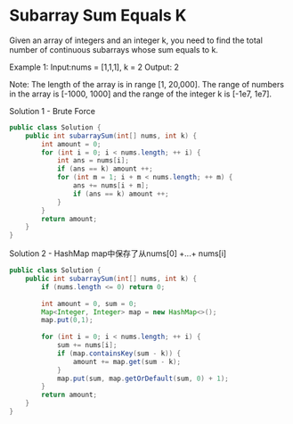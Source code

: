 # Subarray Sum Equals K

Given an array of integers and an integer k, you need to find the total number of continuous subarrays whose sum equals to k.

Example 1:
Input:nums = [1,1,1], k = 2
Output: 2

Note:
The length of the array is in range [1, 20,000].
The range of numbers in the array is [-1000, 1000] and the range of the integer k is [-1e7, 1e7].

Solution 1 - Brute Force
```java
public class Solution {
    public int subarraySum(int[] nums, int k) {
        int amount = 0;
        for (int i = 0; i < nums.length; ++ i) {
            int ans = nums[i];
            if (ans == k) amount ++;
            for (int m = 1; i + m < nums.length; ++ m) {
                ans += nums[i + m];
                if (ans == k) amount ++;
            }
        }
        return amount;
    }
}
```
Solution 2 - HashMap
map中保存了从nums[0] +...+ nums[i]
```java
public class Solution {
    public int subarraySum(int[] nums, int k) {
        if (nums.length <= 0) return 0;
        
        int amount = 0, sum = 0;
        Map<Integer, Integer> map = new HashMap<>();
        map.put(0,1);
        
        for (int i = 0; i < nums.length; ++ i) {
            sum += nums[i];
            if (map.containsKey(sum - k)) {
                amount += map.get(sum - k);
            }
            map.put(sum, map.getOrDefault(sum, 0) + 1);
        }
        return amount;
    }
}
```
